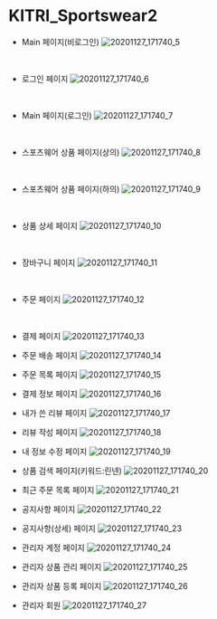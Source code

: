 # KITRI_Sportswear2

- Main 페이지(비로그인)
![20201127_171740_5](https://user-images.githubusercontent.com/49888816/101984915-d125b580-3cc7-11eb-900d-ee52a6f4ae94.jpg)
<br>
<p>
  
- 로그인 페이지
![20201127_171740_6](https://user-images.githubusercontent.com/49888816/101984917-d551d300-3cc7-11eb-9084-f5623196a3bc.jpg)
<br>
<p>
  
- Main 페이지(로그인)
![20201127_171740_7](https://user-images.githubusercontent.com/49888816/101984920-d71b9680-3cc7-11eb-9c4e-795767c3b6b6.jpg)
<br>
<p>

- 스포츠웨어 상품 페이지(상의)
![20201127_171740_8](https://user-images.githubusercontent.com/49888816/101984922-d97df080-3cc7-11eb-9fb3-16c257a72c04.jpg)
<br>
<p>

- 스포츠웨어 상품 페이지(하의)
![20201127_171740_9](https://user-images.githubusercontent.com/49888816/101984924-db47b400-3cc7-11eb-93ca-d74b92d0e6ef.jpg)
<br>
<p>

- 상품 상세 페이지
![20201127_171740_10](https://user-images.githubusercontent.com/49888816/101984927-ddaa0e00-3cc7-11eb-9ac2-0ee159b08d9c.jpg)
<br>
<p>

- 장바구니 페이지
![20201127_171740_11](https://user-images.githubusercontent.com/49888816/101984930-e8fd3980-3cc7-11eb-920c-eb13633ca68e.jpg)
<br>
<p>

- 주문 페이지
![20201127_171740_12](https://user-images.githubusercontent.com/49888816/101984933-eb5f9380-3cc7-11eb-9583-81ea9086f234.jpg)
<br>
<p>


- 결제 페이지
![20201127_171740_13](https://user-images.githubusercontent.com/49888816/101984937-ee5a8400-3cc7-11eb-862a-7c94eb519bf3.jpg)


- 주문 배송 페이지
![20201127_171740_14](https://user-images.githubusercontent.com/49888816/101984938-ef8bb100-3cc7-11eb-8c72-d0f41a99dad2.jpg)


- 주문 목록 페이지
![20201127_171740_15](https://user-images.githubusercontent.com/49888816/101984942-f1557480-3cc7-11eb-9c72-e9512f8cc6fe.jpg)


- 결제 정보 페이지
![20201127_171740_16](https://user-images.githubusercontent.com/49888816/101984943-f286a180-3cc7-11eb-9f47-dfb3a44b5c82.jpg)


- 내가 쓴 리뷰 페이지
![20201127_171740_17](https://user-images.githubusercontent.com/49888816/101984944-f3b7ce80-3cc7-11eb-82e9-74e6841668b8.jpg)


- 리뷰 작성 페이지
![20201127_171740_18](https://user-images.githubusercontent.com/49888816/101984947-f4e8fb80-3cc7-11eb-842c-366b888d6837.jpg)


- 내 정보 수정 페이지
![20201127_171740_19](https://user-images.githubusercontent.com/49888816/101984948-f6b2bf00-3cc7-11eb-9f07-28b6f9462fa2.jpg)


- 상품 검색 페이지(키워드:린넨)
![20201127_171740_20](https://user-images.githubusercontent.com/49888816/101984951-f87c8280-3cc7-11eb-8ddd-ce6cacce676d.jpg)


- 최근 주문 목록 페이지
![20201127_171740_21](https://user-images.githubusercontent.com/49888816/101984953-fadedc80-3cc7-11eb-8c1c-f7883a24fed0.jpg)


- 공지사항 페이지
![20201127_171740_22](https://user-images.githubusercontent.com/49888816/101984954-fd413680-3cc7-11eb-93c3-06f015ef5198.jpg)


- 공지사항(상세) 페이지
![20201127_171740_23](https://user-images.githubusercontent.com/49888816/101984956-ff0afa00-3cc7-11eb-9a37-969ad6d7ca71.jpg)


- 관리자 계정 페이지
![20201127_171740_24](https://user-images.githubusercontent.com/49888816/101984958-003c2700-3cc8-11eb-9066-be0d76635bcc.jpg)


- 관리자 상품 관리 페이지
![20201127_171740_25](https://user-images.githubusercontent.com/49888816/101984959-0205ea80-3cc8-11eb-9330-7858b375379b.jpg)


- 관리자 상품 등록 페이지
![20201127_171740_26](https://user-images.githubusercontent.com/49888816/101984960-03371780-3cc8-11eb-8397-88bfea25c62d.jpg)


- 관리자 회원 
![20201127_171740_27](https://user-images.githubusercontent.com/49888816/101984964-0500db00-3cc8-11eb-9bb8-0562e2d33435.jpg)


